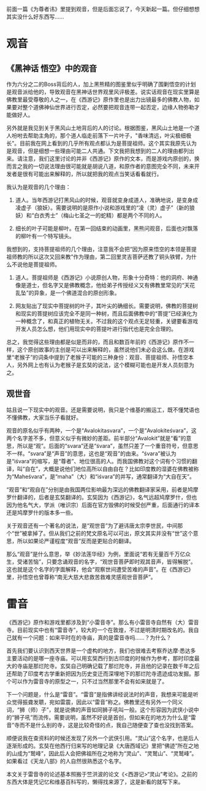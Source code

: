前面一篇《为尊者讳》里提到观音，但是后面忘说了，今天新起一篇。但仔细想想其实没什么好东西写…… 

 # 观音

## 《黑神话 悟空》中的观音 

作为六分之二的Boss背后的人，加上黑熊精的图鉴里似乎明确了围剿悟空的计划是观音派给他的，导致观音在黑神话世界观里风评极差。说实话观音在现实里算是佛教里最受尊敬的人之一，在《西游记》原作里也是出力出镜最多的佛教人物，如果要对整个道佛神仙世界进行否定，必然要把观音连带一起否定，边缘人物弥勒才能做好人。 

另外就是我见到关于黑风山土地背后的人的讨论。根据图鉴，黑风山土地是一个道人吩咐去帮助主角的，那个道人临走前落下一片叶子，"香味清远，叶尖极细极长"。目前我在网上看到的几乎所有观点都认为是菩提祖师。这个其实我原先认为是观音，但是细想一些理由可能二人共通。下文我把我想到的二人的理由都列出来。请注意，我们这里讨论的并非《西游记》原作的文本，而是游戏内原创的，换而言之我的一切说法理由很可能就是胡说八道，和原作者的意图完全不同，未来开发者是很有可能出来解释的，所以就把我的观点当笑话看看就行。 

我认为是观音的几个理由： 

1. 道人。当年西游记打黑风山的时候，观音就变身成道人，准确地说，是变身成凌虚子（狼妖）。需要说明的是原作小说和游戏里的“凌（灵）虚子”（新的狼妖）和“白衣秀士”（梅山七圣之一的蛇精）都是两个不同的人。

2. 细长的叶子可能是柳叶。在第一回结束的动画里，黑熊问观音，后面也对飘落的柳叶有一个特写镜头。 

我想到的，支持菩提祖师的几个理由，注意我不会把“因为原来悟空的本领是菩提祖师教的所以这次又回来教”作为理由，第二回里灵吉菩萨还教了铜头铁臂，为什么不说他是菩提祖师。 

1. 道人。菩提祖师是《西游记》小说原创人物，形象十分奇特：他的洞府、神通像是道士，但名字又是佛教概念，他给弟子传授经义又有佛教里常见的“天花乱坠”的异象，是一个佛道混合的原创形象。 

2. 网友贴出了现实中菩提树的叶子，其叶尖的确细长。需要说明，佛教的菩提树和现实的菩提树应该完全不是同一种树，而且后面佛教中的“菩提”已经演化为一种概念了，和真正的植物无关。不过我的这个观点无足轻重，关键要看游戏开发人员怎么想，他们用现实中的菩提叶进行指代也是完全合理的。 

总之，我觉得这些理由都是似是而非的，而且和数百年前的《西游记》原作不一样，这个原创故事的主创是可以出来解释的，虽然说他们未必会这么做。在游戏里“老猴子”的词条中提到了老猴子可能的三种身份：观音、菩提祖师、孙悟空本人，另外网上也有认为老猴子是玄奘的说法，这个模糊可能也是开发人员刻意为之。 

## 观世音 

姑且说一下现实中的观音。还是需要说明，我只是个维基的搬运工，既不懂梵语也不懂佛教，大家当乐子看就好。 

观音的原名似乎有两种，一个是“Avalokitasvara”，一个是“Avalokiteśvara”，这两个名字差不多，但意义似乎有微妙的差距。前半部分“Avalokit”就是“看”的意思，所以是“观”。后面的“svara”还是“śvara”，虽然只差了一个重音符号，但意思不一样。“svara”是“声音”的意思，这也是“观音”的由来。“śvara”被认为是“iśvara”的缩写，是“尊者”、地位很高的人。而我国佛教对这个词有个习惯的翻译，叫“自在”，大概是说他们地位高所以自由自在？比如印度教的湿婆在佛教被称为“Maheśvara”，是“maha”（大）和“iśvara”的并写，通常翻译为“大自在天”。 

“观音”和“观自在”分别是由我国两位影响最为深远的佛教翻译家采用，前者是鸠摩罗什翻译的，后者是玄奘翻译的。玄奘因为《西游记》，名气远超鸠摩罗什，但也因为他名气大，学派（唯识宗）后面在官方毁佛的时候受创严重，后面通行的译本还是鸠摩罗什的版本多一些。 

关于观音还有一个著名的说法，是“观世音”为了避讳唐太宗李世民，中间那个“世”被拿掉了。但从我们之前的梵文原名可以可出，原文其实并没有“世”这个意思，所以如果论严谨程度“观音”反而是更贴合的翻译。 

那么“观音”是什么意思，举《妙法莲华经》为例，里面说“若有无量百千万亿众生，受诸苦恼”，只要念诵观音的名字，“观世音菩萨即时观其音声，皆得解脱”。这也就是这个名字的字面解释，他会“观察世间遭受苦难的声音”。在《西游记》里，孙悟空也曾尊称“南无大慈大悲救苦救难灵感观世音菩萨”。 

# 雷音 

《西游记》原作和游戏里都涉及到“小雷音寺”。那么有小雷音寺自然有（大）雷音寺。目前现实中也有“雷音寺”，较大的一个在敦煌，不过是明清时期改名的。我自己就有一个问题：如来平时在的寺庙，真的是雷音寺吗……？为什么？ 

首先我们要认识到西天世界是一个虚构的地方，我们也很难去考察乔达摩·悉达多主要活动的是哪一座寺庙。可以用玄奘西行到古印度的时候作为参考，那时印度最大的寺庙是那烂陀寺。玄奘自己明确记载了那烂陀寺，并且他的记录在数千年之后还帮助了印度考古学重新把因为历史变迁而深埋地下的那烂陀寺遗迹成功发掘。那个可以作为雷音寺的原型之一，只不过当然那里不会有如来就是了。 

下一个问题是，什么是“雷音”。“雷音”是指佛讲经说法时的声音，我想来可能是听众觉得振聋发聩，宛如雷震，因此以“雷音”称之。佛教里还有另外一个同义词，“狮（师）子”，就是说佛的声音如同狮子吼叫一般。这个形容因为武侠小说中的“狮子吼”而流传。需要说明，虽然不好说是首创，但如来在的地方为什么是“雷音”寺而不是什么别的寺，这是比较奇怪的点，我自己随便查了查也没找到答案。 

顺便说我在查资料的时候还发现了另外一个武侠引用。“灵山”这个名字，也是后人逐渐形成的。玄奘在他西行归来写的地理记录《大唐西域记》里把“佛迹”所在之地的山成为“鹫峰”，因此后人会把佛祖所在之地称为“灵山”、“灵鹫山”、“灵鹫峰”。如果看过《天龙八部》的人自然很熟悉这个名字。 

本文关于雷音寺的论述基本照搬于竺洪波的论文《<西游记>“灵山”考论》。之前的东西大体是凭记忆和维基百科写的，懒得找来源了，这是新看的就写下来。 

 